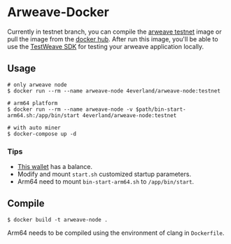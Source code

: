 # Arweave-Docker
Currently in testnet branch, you can compile the [arweave testnet](https://github.com/ArweaveTeam/arweave/tree/feature/testnet) image 
or pull the image from the [docker hub](https://hub.docker.com/r/4everland/arweave-node). 
After run this image, you'll be able to use the [TestWeave SDK](https://github.com/ArweaveTeam/testweave-sdk) 
for testing your arweave application locally.
## Usage
```shell
# only arweave node
$ docker run --rm --name arweave-node 4everland/arweave-node:testnet

# arm64 platform
$ docker run --rm --name arweave-node -v $path/bin-start-arm64.sh:/app/bin/start 4everland/arweave-node:testnet

# with auto miner
$ docker-compose up -d
```
### Tips
*  [This wallet](https://github.com/ArweaveTeam/testweave-sdk/blob/50f169fca015263b0cc04c60d25b6a40e9dd5378/src/assets/arweave-keyfile-MlV6DeOtRmakDOf6vgOBlif795tcWimgyPsYYNQ8q1Y.json) has a balance.
*  Modify and mount ```start.sh``` customized startup parameters.
*  Arm64  need to mount ```bin-start-arm64.sh``` to ```/app/bin/start```.

## Compile
```shell
$ docker build -t arweave-node .
```
Arm64 needs to be compiled using the environment of clang in ```Dockerfile```.